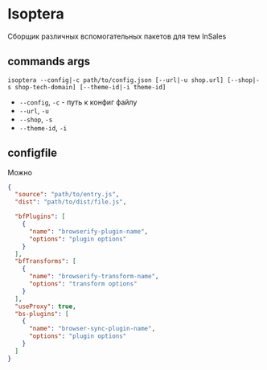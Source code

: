 # Isoptera

Сборщик различных вспомогательных пакетов для тем InSales

## commands args

`isoptera --config|-c path/to/config.json [--url|-u shop.url] [--shop|-s shop-tech-domain] [--theme-id|-i theme-id]`

* `--config`, `-c` - путь к конфиг файлу
* `--url`, `-u`
* `--shop`, `-s`
* `--theme-id`, `-i`

## configfile

Можно

````json
{
  "source": "path/to/entry.js",
  "dist": "path/to/dist/file.js",

  "bfPlugins": [
    {
      "name": "browserify-plugin-name",
      "options": "plugin options"
    }
  ],
  "bfTransforms": [
    {
      "name": "browserify-transform-name",
      "options": "transform options"
    }
  ],
  "useProxy": true,
  "bs-plugins": [
    {
      "name": "browser-sync-plugin-name",
      "options": "plugin options"
    }
  ]
}
````
